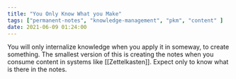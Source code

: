```yaml
---
title: "You Only Know What you Make"
tags: ["permanent-notes", "knowledge-management", "pkm", "content" ]
date: 2021-06-09 01:24:00
---
```


You will only internalize knowledge when you apply it in someway, to create something. The smallest version of this is creating the notes when you consume content in systems like [[Zettelkasten]]. Expect only to know what is there in the notes.